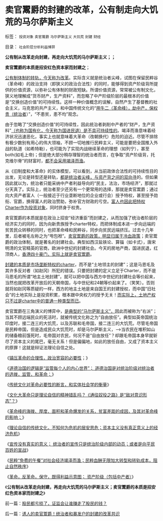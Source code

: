 # 卖官鬻爵的封建的改革，公有制走向大饥荒的马尔萨斯主义

标签： `投资对象` `卖官鬻爵` `马尔萨斯主义` `大饥荒` `封建` `财经` 

目录： `社会阶层分析利益博羿`

**公有制从改革走向封建，再走向大饥荒的马尔萨斯主义；；**

**卖官鬻爵的本质是招安红色资本家而封建之**；



[](http://photo.blog.sina.com.cn/showpic.html#blogid=5563a64d0102ebma&url=http://s3.sinaimg.cn/orignal/5563a64dgde8ef8f941d2)



[公有制体制的转轨，今天称为改革](../../../2013/5/18/推动社会进步的违法“犯罪”，阻止转型的“监管”“严刑峻法”.md)。实际含义就是统治者尖峰，试图在保留民粹谷（革命峰）的政治支持（即狭义的政治合法性）的同时，能够得到资产阶级背所提供的价值资源，以弥补公有体制的财政短缺。所谓价值资源，常常被公有制文化，狭义地理解成“货币财产，生产资料”，而忽略了中产阶级阶层的最根本的价值是“交换创造价值”的可持续性。这样一种价值概念的误解，自然产生了基督教的社会主义，马克思的共产主义，和中国传统文化的“[用牛二（革命峰），劫中产，保权贵（统治者](../../../2009/10/13/两千年社稷延寿之九字真言.md)）”，“不患贫，患不均”观念。

由于忽略了“交换创造价值”的可持续性，因此统治者剥削中产者的“财产，生产资料”[（也称为国有化，今天称为国进民退）是不具可持续性的](../../../2013/5/17/监管的含义就是把所有企业国有化，国进民退.md)。竭泽而渔意味着经济状况迅速恶化，事实上也就意味着大革命（改朝换代）危险的迫近。尽管不排除有极少数别有用心的伟大领袖，不顾一切地推行民粹主义，可能是要把全国推入外战的轨道（如希特勒），也可能为了实现内战继续革命的理想（如列宁），甚至both(如毛上帝)；但是绝大部分稍存理智的统治者而言，在争取“资产阶级背，托克维尔脊”的财富时，[都不会采用竭泽而渔](../../../2013/6/5/竭泽而渔的理论自信，杀鸡取卵的回光返照.md)。

从《旧制度和大革命》的实体模型，可以看到，从当前政体合法性的可持续性目的出发，无论是转型还是转轨，[都是统治者尖峰，与资产背之间的双向寻](../../../2012/1/4/民主进程，既非从下而上，也非从上而下.md)的。但如果因此就以为，统治者只能采纳中产者利益导向的“民主，法治，市场经济”，那就过分天真了。实际上，统治者至少还另有一个更常用的选择，那就是卖官鬻爵；通过向大资产者富人（一般接近于行业垄断地位的企业或行会）授予特权，甚至授予勋衔、官爵，换得富人的政治赞助，弥补官方财政的亏空。[富人也因此把特权Charter作为投资对象](../../../2011/11/16/“信仰”“无私”“道德”“向弱者倾斜”的含义.md)，同时挤身于权贵。

卖官鬻爵的本质就是在政治上招安“经济重臣”而封建之，从而加强了统治者阶层的经济实力的同时，因为向新贵族授予charter特权，而把体制成本进一步向远端的贫苦民众转移的同时，也把革命峰和民粹谷，同步向贫民远端挤压。过去十几年里，后者被毛左称之为“甩包袱”。[卖官鬻爵的政策，明显归属于冷血政策](../../../2013/5/28/传统革命观念误解独裁者，革命强制统治者倒向冷血政策.md)；卖官鬻爵的政治体制，就是著名的封建社会。典型如西汉盐铁论、算锱（如卡式），唐宋明清的文官精英的官商，欧洲中世纪的封建社会。今天的房地产商，国进民退，红顶商人，[香港四十豪门，实际上就是卖官鬻爵](../../../2013/2/18/香港不民主，也不自由，资本主义程度不高.md)。

[封建的本质是市场垄断特权的charter](../../../2012/3/2/中世纪Charter等级社会的阶级死亡次序排定.md)，而不是“土地领主的封建”；这是马恩毛及其许多反对者（如赵冈）所犯的错误。只要把封建的定义立足于Charter，而不是马恩毛的所谓“地主土地封建”，就可以把中国与西方中世纪的封建社会等价起来，当然也就把改革开放后的天朝帝国，与中世纪和24朝等价起来了。（笑笑）。否则就将如赵冈等质疑的一样，西方的地主土地是来自国王的封建授权，而中国“旧社会”的土地实际上是投资积累，根本跟中央权力的授予无关！[而实际上，土地产权只不过是charter中的普通一种类型而已](../../../2009/1/20/把土地产权还给农民，让土地私有化！.md)。

卖官鬻爵在三角演义的博弈中，[是典型的“马尔萨斯主义”，](../../../2013/3/10/马尔萨斯主义就是封建社会及特征.md)因此而被称为“右派”；当其不顾远端民众的死活时，就被传统文化称之为“自由放任”。典型如英帝国统治印度时，接二连三的大饥荒，以及苏联和毛帝国，接二连三的大饥荒。尽管毛帝国是民粹帝国，但是造成民众大饥荒时，却是马尔萨斯主义，——>当农民在堆积如山的储备粮前饿死时，毛帝国对农民，何况不是“自由放任”？却跟毛帝国本身早就斩尽了资本主义的尾巴，毫无关系！但是偏偏地，如此的放任自由，又成了资本主义的原罪！这就是辩证法理论自信之处。

《[镇压革命的合理性，政治宽容的必要性](../../../2013/6/4/反革命的合理性，政治宽容的必要性.md)；》

《[道德治国的逻辑是“监管每个人的内心世界”；
道德治国是对统治阶级对统治者的选拨，监管，和革命；](../../../2013/6/4/成者王侯败者寇！道德治国的选拨，监管，革命.md)》

《[传统文化对革命必要性的断言，和实体社会学的衡量](../../../2013/6/4/传统文化对革命必要性的断言，和实体社会学的衡量；.md)》

《[文化大革命只是理论自信的精神错乱吗？《通往奴役之路》是“敌对意识形态”？](../../../2013/6/4/《通往奴役之路》是“敌对意识形态”“意图颠覆”？.md)》

《[革命峰的海拨、厚度、面积和革命爆发的关系，贫富差距的成因，及其对革命峰的影响；](../../../2013/6/5/从贫富差距的成因理解革命峰，美国社会比中国要稳定得多.md)》

《[理论自信的传统文化，不知何为危机的居安思危；资本主义没有真正意义上的经济危机](../../../2013/6/5/竭泽而渔的理论自信，杀鸡取卵的回光返照.md)》

《[宣传没有真实的意义； 统治者的宣传只是统治阶级内部的动员；或者是向平民百姓的宣战](../../../2013/6/6/宣传只是统治阶级内部的动员；或者是向平民百姓的宣战.md)》

《[民粹“免费的午餐”对社会经济竭泽而渔；民粹血酬无限加大转型和转轨成本，阻止自然秩序](../../../2013/6/6/民粹革命队伍的血酬是民主进程的纯粹阻力；.md)》

《[革命，反革命，保守，既得利益示意图； 资产阶级（包括中产者）](../../../2013/6/6/革命，反革命，保守，既得利益的结构图及说明.md)》

《**公有制从改革走向封建，再走向大饥荒的马尔萨斯主义；卖官鬻爵的本质是招安红色资本家而封建之**》



前一篇：[股民都亏损了，证监会让谁赚走了股民的钱？](../../../2013/6/6/股民都亏损了，证监会让谁赚走了股民的钱？.md)

后一篇：[诱人的卖官鬻爵！统治者和暴发户的封建的改革共识](../../../2013/6/7/诱人的卖官鬻爵！统治者和暴发户的封建的改革共识.md)